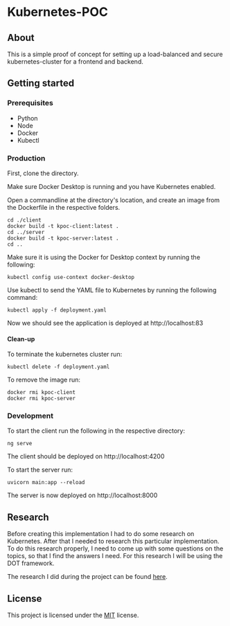 # Kubernetes-POC

## About
This is a simple proof of concept for setting up a load-balanced and secure kubernetes-cluster for a frontend and backend.

## Getting started

### Prerequisites

- Python
- Node
- Docker
- Kubectl

### Production

First, clone the directory.

Make sure Docker Desktop is running and you have Kubernetes enabled.

Open a commandline at the directory's location, and create an image from the Dockerfile in the respective folders.

```commandline
cd ./client
docker build -t kpoc-client:latest .
cd ../server
docker build -t kpoc-server:latest .
cd ..
```

Make sure it is using the Docker for Desktop context by running the following:
```commandline
kubectl config use-context docker-desktop
```

Use kubectl to send the YAML file to Kubernetes by running the following command:
```commandline
kubectl apply -f deployment.yaml
```

Now we should see the application is deployed at http://localhost:83

#### Clean-up

To terminate the kubernetes cluster run:
```commandline
kubectl delete -f deployment.yaml
```

To remove the image run:
```commandline
docker rmi kpoc-client
docker rmi kpoc-server
```

### Development

To start the client run the following in the respective directory:
```commandline
ng serve
```

The client should be deployed on http://localhost:4200

To start the server run:
```commandline
uvicorn main:app --reload
```

The server is now deployed on http://localhost:8000

## Research
Before creating this implementation I had to do some research on Kubernetes. After that I needed to research this particular implementation. To do this research properly, I need to come up with some questions on the topics, so that I find the answers I need. For this research I will be using the DOT framework.

The research I did during the project can be found [here](../main/kubernetes%20research.pdf).

## License

This project is licensed under the [MIT](https://opensource.org/licenses/MIT) license.

